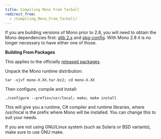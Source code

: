 ```yaml
---
title: Compiling Mono From Tarball
redirect_from:
  - /Compiling_Mono_From_Tarball/
---
```


If you are building versions of Mono prior to 2.8, you will need to obtain the Mono dependencies first: [glib 2.x](http://www.gtk.org) and [pkg-config](http://www.freedesktop.org/software/pkgconfig). With Mono 2.8 it is no longer necessary to have either one of those.

**Building From Packages**

This applies to the officially [released packages](http://download.mono-project.com/sources/mono/).

Unpack the Mono runtime distribution:

    tar -xjvf mono-X.XX.tar.bz2; cd mono-X.XX

Then configure, compile and install:

    ./configure --prefix=/usr/local; make; make install

This will give you a runtime, C\# compiler and runtime libraries, where /usr/local is the prefix where Mono will be installed. You can change this to suit your needs.

If you are not using GNU/Linux system (such as Solaris or BSD variants), make sure to use GNU make.

